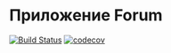 # Приложение Forum
[![Build Status](https://app.travis-ci.com/kva-devops/job4j_forum.svg?branch=master)](https://app.travis-ci.com/kva-devops/job4j_forum)
[![codecov](https://codecov.io/gh/kva-devops/job4j_forum/branch/master/graph/badge.svg?token=zVF7WjMA8q)](https://codecov.io/gh/kva-devops/job4j_forum)
